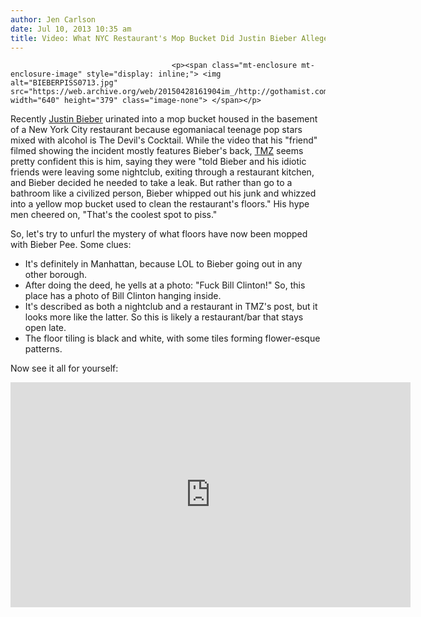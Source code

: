 ```yaml
---
author: Jen Carlson
date: Jul 10, 2013 10:35 am
title: Video: What NYC Restaurant's Mop Bucket Did Justin Bieber Allegedly Urinate In?
---
```


	
										<p><span class="mt-enclosure mt-enclosure-image" style="display: inline;"> <img alt="BIEBERPISS0713.jpg" src="https://web.archive.org/web/20150428161904im_/http://gothamist.com/attachments/arts_jen/BIEBERPISS0713.jpg" width="640" height="379" class="image-none"> </span></p>

<p>Recently <a href="https://web.archive.org/web/20150428161904/http://gothamist.com/tags/justinbieber">Justin Bieber</a> urinated into a mop bucket housed in the basement of a New York City restaurant because egomaniacal teenage pop stars mixed with alcohol is The Devil&apos;s Cocktail. While the video that his &quot;friend&quot; filmed showing the incident mostly features Bieber&apos;s back, <a href="https://web.archive.org/web/20150428161904/http://www.tmz.com/2013/07/10/justin-bieber-restaurant-mop-bucket-piss-pee-urinate-video-bill-clinton/">TMZ</a> seems pretty confident this is him, saying they were &quot;told Bieber and his idiotic friends were leaving some nightclub, exiting through a restaurant kitchen, and Bieber decided he needed to take a leak. But rather than go to a bathroom like a civilized person, Bieber whipped out his junk and whizzed into a yellow mop bucket used to clean the restaurant&apos;s floors.&quot; His hype men cheered on, &quot;That&apos;s the coolest spot to piss.&quot;</p>

<p>So, let&apos;s try to unfurl the mystery of what floors have now been mopped with Bieber Pee. Some clues:</p><ul><li>It&apos;s definitely in Manhattan, because LOL to Bieber going out in any other borough.<br>
</li><li>After doing the deed, he yells at a photo: &quot;Fuck Bill Clinton!&quot; So, this place has a photo of Bill Clinton hanging inside. <br>
</li><li>It&apos;s described as both a nightclub and a restaurant in TMZ&apos;s post, but it looks more like the latter. So this is likely a restaurant/bar that stays open late.<br>
</li><li>The floor tiling is black and white, with some tiles forming flower-esque patterns.</li></ul><p></p>

<p>Now see it all for yourself:</p>

<center><iframe id="kaltura_player_1373463900" height="360" width="640" style="border: 0px solid #ffffff;" src="https://web.archive.org/web/20150428161904if_/http://cdnapi.kaltura.com/index.php/kwidget/wid/1_8i2aqq2w/uiconf_id/6740162/st_cache/29484?&amp;">Unfortunately your browser does not support IFrames.</iframe>
<div style="text-align:left;font-size:x-small;margin-top:0;"></div></center>					
										
									
				